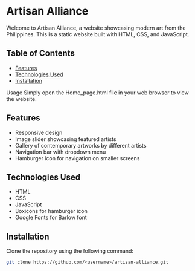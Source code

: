 # Artisan Alliance

Welcome to Artisan Alliance, a website showcasing modern art from the Philippines. This is a static website built with HTML, CSS, and JavaScript.

## Table of Contents

- [Features](#features)
- [Technologies Used](#technologies-used)
- [Installation](#installation)

Usage
Simply open the Home_page.html file in your web browser to view the website.

## Features

- Responsive design
- Image slider showcasing featured artists
- Gallery of contemporary artworks by different artists
- Navigation bar with dropdown menu
- Hamburger icon for navigation on smaller screens

## Technologies Used

- HTML
- CSS
- JavaScript
- Boxicons for hamburger icon
- Google Fonts for Barlow font

## Installation

Clone the repository using the following command:

```bash
git clone https://github.com/<username>/artisan-alliance.git




